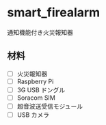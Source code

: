 # smart_firealarm
通知機能付き火災報知器

## 材料
- [ ] 火災報知器
- [ ] Raspberry Pi
- [ ] 3G USB ドングル
- [ ] Soracom SIM
- [ ] 超音波送受信モジュール
- [ ] USB カメラ
